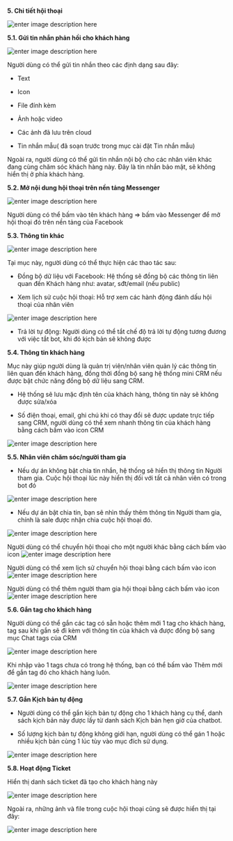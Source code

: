 **5. Chi tiết hội thoại**

![enter image description here](https://chatbizfly.mediacdn.vn/2022/07/08/chatbot/img_84jpg1657270023.jpg)

**5.1. Gửi tin nhắn phản hồi cho khách hàng**

![enter image description here](https://chatbizfly.mediacdn.vn/2022/07/08/chatbot/img_80jpg1657265117.jpg)

Người dùng có thể gửi tin nhắn theo các định dạng sau đây:

- Text

- Icon

- File đính kèm

- Ảnh hoặc video

- Các ảnh đã lưu trên cloud

- Tin nhắn mẫu( đã soạn trước trong mục cài đặt Tin nhắn mẫu)

Ngoài ra, người dùng có thể gửi tin nhắn nội bộ cho các nhân viên khác đang cùng chăm sóc khách hàng này. Đây là tin nhắn bảo mật, sẽ không hiển thị ở phía khách hàng.

**5.2.  Mở nội dung hội thoại trên nền tảng Messenger**

![enter image description here](https://chatbizfly.mediacdn.vn/2022/07/08/chatbot/img_81jpg1657266424.jpg)

Người dùng có thể bấm vào tên khách hàng => bấm vào Messenger để mở hội thoại đó trên nền tảng của Facebook

**5.3. Thông tin khác**

![enter image description here](https://chatbizfly.mediacdn.vn/2022/07/08/chatbot/img_82jpg1657266892.jpg)

Tại mục này, người dùng có thể thực hiện các thao tác sau:

- Đồng bộ dữ liệu với Facebook: Hệ thống sẽ đồng bộ các thông tin liên quan đến Khách hàng như: avatar, sđt/email (nếu public)

- Xem lịch sử cuộc hội thoại: Hỗ trợ xem các hành động đánh dấu hội thoại của nhân viên

![enter image description here](https://chatbizfly.mediacdn.vn/2022/07/08/chatbot/img_83jpg1657267172.jpg)

- Trả lời tự động: Người dùng có thể tắt chế độ trả lời tự động tương đương với việc tắt bot, khi đó kịch bản sẽ không được 

**5.4. Thông tin khách hàng**

Mục này giúp người dùng là quản trị viên/nhân viên quản lý các thông tin liên quan đến khách hàng, đồng thời đồng bộ sang hệ thống mini CRM nếu được bật chức năng đồng bộ dữ liệu sang CRM.

- Hệ thống sẽ lưu mặc định tên của khách hàng, thông tin này sẽ không được sửa/xóa

- Số điện thoại, email, ghi chú khi có thay đổi sẽ được update trực tiếp sang CRM, người dùng có thể xem nhanh thông tin của khách hàng bằng cách bấm vào icon CRM

![enter image description here](https://chatbizfly.mediacdn.vn/2022/07/08/chatbot/img_85jpg1657270165.jpg)

**5.5. Nhân viên chăm sóc/người tham gia**

- Nếu dự án không bật chia tin nhắn, hệ thống sẽ hiển thị thông tin Người tham gia. Cuộc hội thoại lúc này hiển thị đối với tất cả nhân viên có trong bot đó

![enter image description here](https://chatbizfly.mediacdn.vn/2022/07/08/chatbot/img_86jpg1657270237.jpg)

- Nếu dự án bật chia tin, bạn sẽ nhìn thấy thêm thông tin Người tham gia, chính là sale được nhận chia cuộc hội thoại đó.

![enter image description here](https://chatbizfly.mediacdn.vn/2022/07/08/chatbot/img_87jpg1657270302.jpg)

Người dùng có thể chuyển hội thoại cho một người khác bằng cách bấm vào icon ![enter image description here](https://chatbizfly.mediacdn.vn/2022/07/08/chatbot/img_88jpg1657270378.jpg)

Người dùng có thể xem lịch sử chuyển  hội thoại  bằng cách bấm vào icon ![enter image description here](https://chatbizfly.mediacdn.vn/2022/07/08/chatbot/img_89jpg1657270515.jpg)

Người dùng có thể thêm người tham gia hội thoại bằng cách bấm vào icon ![enter image description here](https://chatbizfly.mediacdn.vn/2022/07/08/chatbot/img_90jpg1657270568.jpg)

**5.6. Gắn tag cho khách hàng**

Người dùng có thể gắn các tag có sẵn hoặc thêm mới 1 tag cho khách hàng, tag sau khi gắn sẽ đi kèm với thông tin của khách và được đồng bộ sang mục Chat tags của CRM 

![enter image description here](https://chatbizfly.mediacdn.vn/2022/07/08/chatbot/img_91jpg1657270645.jpg)

Khi nhập vào 1 tags chưa có trong hệ thống, bạn có thể bấm vào Thêm mới để gắn tag đó cho khách hàng luôn.

![enter image description here](https://chatbizfly.mediacdn.vn/2022/07/08/chatbot/img_92jpg1657270757.jpg)

**5.7. Gắn Kịch bản tự động**

- Người dùng có thể gắn kịch bản tự động cho 1 khách hàng cụ thể, danh sách kịch bản này được lấy từ danh sách Kịch bản hẹn giờ của chatbot.

- Số lượng kịch bản tự động không giới hạn, người dùng có thể gán 1 hoặc nhiều kịch bản cùng 1 lúc tùy vào mục đích sử dụng.

![enter image description here](https://static8.muarecdn.com/original/muare/images/2020/12/26/5827640_34.jpg)

**5.8. Hoạt động Ticket** 

Hiển thị danh sách ticket đã tạo cho khách hàng này

![enter image description here](https://chatbizfly.mediacdn.vn/2022/07/08/chatbot/img_93jpg1657271615.jpg)

Ngoài ra, những ảnh và file trong cuộc hội thoại cũng sẽ được hiển thị tại đây:

![enter image description here](https://static8.muarecdn.com/original/muare/images/2020/12/26/5827656_35.jpg)











